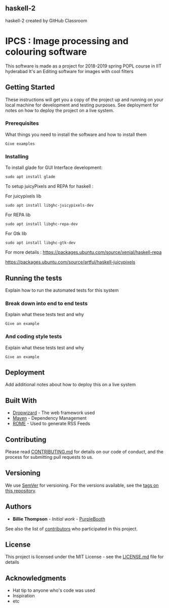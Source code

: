 ## haskell-2
haskell-2 created by GitHub Classroom 

# IPCS :  Image processing and colouring software

This software is made as a project for 2018-2019 spring POPL course in IIT hyderabad
It's an Editing software for images with cool filters 

## Getting Started

These instructions will get you a copy of the project up and running on your local machine for development and testing purposes. See deployment for notes on how to deploy the project on a live system.

### Prerequisites

What things you need to install the software and how to install them

```
Give examples
```

### Installing

To install glade for GUI Interface development:
```
sudo apt install glade
```
To setup juicyPixels and REPA for haskell :

For juicypixels lib
```
sudo apt install libghc-juicypixels-dev
```
For REPA lib

```
sudo apt install libghc-repa-dev
```
For Gtk lib
```
sudo apt install libghc-gtk-dev
````


For more details :
 https://packages.ubuntu.com/source/xenial/haskell-repa
 
 https://packages.ubuntu.com/source/artful/haskell-juicypixels


## Running the tests

Explain how to run the automated tests for this system

### Break down into end to end tests

Explain what these tests test and why

```
Give an example
```

### And coding style tests

Explain what these tests test and why

```
Give an example
```

## Deployment

Add additional notes about how to deploy this on a live system

## Built With

* [Dropwizard](http://www.dropwizard.io/1.0.2/docs/) - The web framework used
* [Maven](https://maven.apache.org/) - Dependency Management
* [ROME](https://rometools.github.io/rome/) - Used to generate RSS Feeds

## Contributing

Please read [CONTRIBUTING.md](https://gist.github.com/PurpleBooth/b24679402957c63ec426) for details on our code of conduct, and the process for submitting pull requests to us.

## Versioning

We use [SemVer](http://semver.org/) for versioning. For the versions available, see the [tags on this repository](https://github.com/your/project/tags). 

## Authors

* **Billie Thompson** - *Initial work* - [PurpleBooth](https://github.com/PurpleBooth)

See also the list of [contributors](https://github.com/your/project/contributors) who participated in this project.

## License

This project is licensed under the MIT License - see the [LICENSE.md](LICENSE.md) file for details

## Acknowledgments

* Hat tip to anyone who's code was used
* Inspiration
* etc

